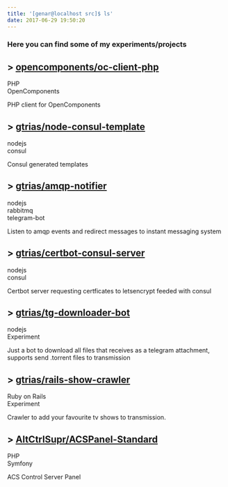 ```yaml
---
title: '[genar@localhost src]$ ls'
date: 2017-06-29 19:50:20
---
```


### Here you can find some of my experiments/projects

## > [<I class="fa fa-github"></i> opencomponents/oc-client-php ](https://github.com/opencomponents/oc-client-php)
<div class="badge">PHP</div> <div class="badge">OpenComponents</div>

PHP client for OpenComponents

## > [<i class="fa fa-github"></i> gtrias/node-consul-template ](https://github.com/gtrias/node-consul-template)
<div class="badge">nodejs</div> <div class="badge">consul</div>

Consul generated templates

## > [<i class="fa fa-github"></i> gtrias/amqp-notifier](https://github.com/gtrias/amqp-notifier)
<div class="badge">nodejs</div> <div class="badge">rabbitmq</div> <div class="badge">telegram-bot</div>


Listen to amqp events and redirect messages to instant messaging system

## > [<i class="fa fa-github"></i> gtrias/certbot-consul-server](https://github.com/gtrias/certbot-consul-server)
<div class="badge">nodejs</div> <div class="badge">consul</div>

Certbot server requesting certficates to letsencrypt feeded with consul

## > [<i class="fa fa-github"></i> gtrias/tg-downloader-bot](https://github.com/gtrias/tg-downloader-bot)
<div class="badge">nodejs</div> <div class="badge">Experiment</div>

Just a bot to download all files that receives as a telegram attachment, supports send .torrent files to transmission

## > [<i class="fa fa-github"></i> gtrias/rails-show-crawler](https://github.com/gtrias/rails-show-crawler)
<div class="badge">Ruby on Rails</div> <div class="badge">Experiment</div>

Crawler to add your favourite tv shows to transmission.

## > [<i class="fa fa-github"></i> AltCtrlSupr/ACSPanel-Standard](https://github.com/AltCtrlSupr/ACSPanel-Standard)
<div class="badge">PHP</div> <div class="badge">Symfony</div>

ACS Control Server Panel

